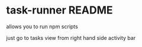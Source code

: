 # task-runner README

allows you to run npm scripts

just go to tasks view from right hand side activity bar
